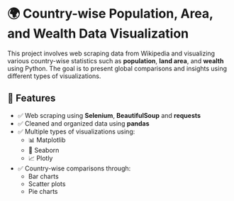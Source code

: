 # 🌍 Country-wise Population, Area, and Wealth Data Visualization

This project involves web scraping data from Wikipedia and visualizing various country-wise statistics such as **population**, **land area**, and **wealth** using Python. The goal is to present global comparisons and insights using different types of visualizations.

## 📌 Features

- ✅ Web scraping using **Selenium**, **BeautifulSoup** and **requests**
- ✅ Cleaned and organized data using **pandas**
- ✅ Multiple types of visualizations using:
  - 📊 Matplotlib
  - 🧠 Seaborn
  - 📈 Plotly
- ✅ Country-wise comparisons through:
  - Bar charts
  - Scatter plots
  - Pie charts

